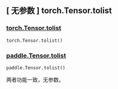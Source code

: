 ## [ 无参数 ] torch.Tensor.tolist

### [torch.Tensor.tolist](https://pytorch.org/docs/stable/generated/torch.Tensor.tolist.html#torch.Tensor.tolist)

```
torch.Tensor.tolist()
```

### [paddle.Tensor.tolist](https://www.paddlepaddle.org.cn/documentation/docs/zh/api/paddle/Tensor_cn.html#tolist)

```
paddle.Tensor.tolist()
```

两者功能一致，无参数。
